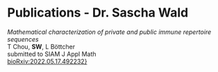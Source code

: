 # Publications - Dr. Sascha Wald


*Mathematical characterization of private and public immune repertoire sequences*<br>
T Chou, **SW**, L Böttcher<br>
submitted to SIAM J Appl Math<br>
[bioRxiv:2022.05.17.492232}](https://www.biorxiv.org/content/10.1101/2022.05.17.492232v1)
